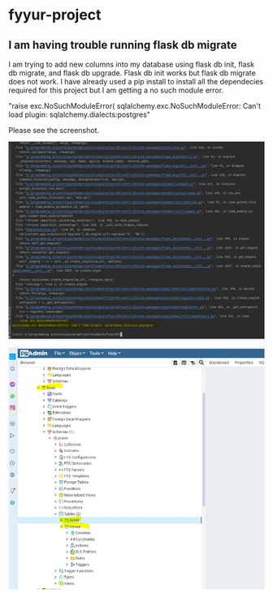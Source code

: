 # fyyur-project

## I am having trouble running flask db migrate
I am trying to add new columns into my database using flask db init, flask db migrate, and flask db upgrade. Flask db init works but flask db migrate does not work.
I have already used a pip install to install all the dependecies required for this project but I am getting a no such module error.
 
 "raise exc.NoSuchModuleError(
sqlalchemy.exc.NoSuchModuleError: Can't load plugin: sqlalchemy.dialects:postgres"

Please see the screenshot.


![Error with the flask db migrate](https://raw.githubusercontent.com/antdinodev/fyyur-project/main/no%20such%20module%20error.JPG)


![My tables already created in the database](https://raw.githubusercontent.com/antdinodev/fyyur-project/main/my%20tables.JPG)



